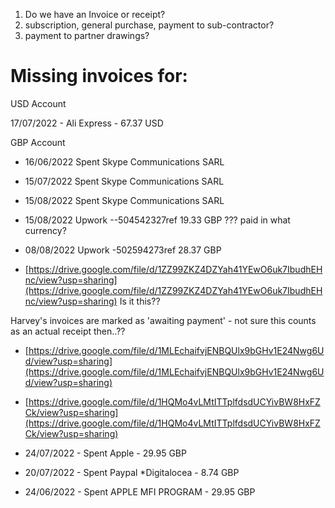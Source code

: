 1.  Do we have an Invoice or receipt?
2.  subscription, general purchase, payment to sub-contractor?
3.  payment to partner drawings?

  

  

# **Missing invoices for:**

USD Account

17/07/2022 - Ali Express - 67.37 USD

  

GBP Account

-   16/06/2022 Spent Skype Communications SARL
-   15/07/2022 Spent Skype Communications SARL
-   15/08/2022 Spent Skype Communications SARL

  

-   15/08/2022 Upwork --504542327ref 19.33 GBP ??? paid in what currency?
-   08/08/2022 Upwork -502594273ref 28.37 GBP
-   [https://drive.google.com/file/d/1ZZ99ZKZ4DZYah41YEwO6uk7IbudhEHnc/view?usp=sharing](https://drive.google.com/file/d/1ZZ99ZKZ4DZYah41YEwO6uk7IbudhEHnc/view?usp=sharing) Is it this??
    

  

Harvey's invoices are marked as 'awaiting payment' - not sure this counts as an actual receipt then..??

-   [https://drive.google.com/file/d/1MLEchaifvjENBQUlx9bGHv1E24Nwg6Ud/view?usp=sharing](https://drive.google.com/file/d/1MLEchaifvjENBQUlx9bGHv1E24Nwg6Ud/view?usp=sharing)
    
-   [https://drive.google.com/file/d/1HQMo4vLMtITTplfdsdUCYivBW8HxFZCk/view?usp=sharing](https://drive.google.com/file/d/1HQMo4vLMtITTplfdsdUCYivBW8HxFZCk/view?usp=sharing)
    

  

-   24/07/2022 - Spent Apple - 29.95 GBP
-   20/07/2022 - Spent Paypal *Digitalocea - 8.74 GBP
-   24/06/2022 - Spent APPLE MFI PROGRAM - 29.95 GBP